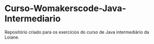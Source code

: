 # Curso-Womakerscode-Java-Intermediario
Repositório criado para os exercícios do curso de Java intermediário da Loiane.
